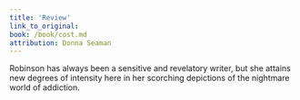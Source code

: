 ```yaml
---
title: 'Review'
link_to_original:
book: /book/cost.md
attribution: Donna Seaman
---
```

Robinson has always been a sensitive and revelatory writer, but she attains new degrees of intensity here in her scorching depictions of the nightmare world of addiction.

